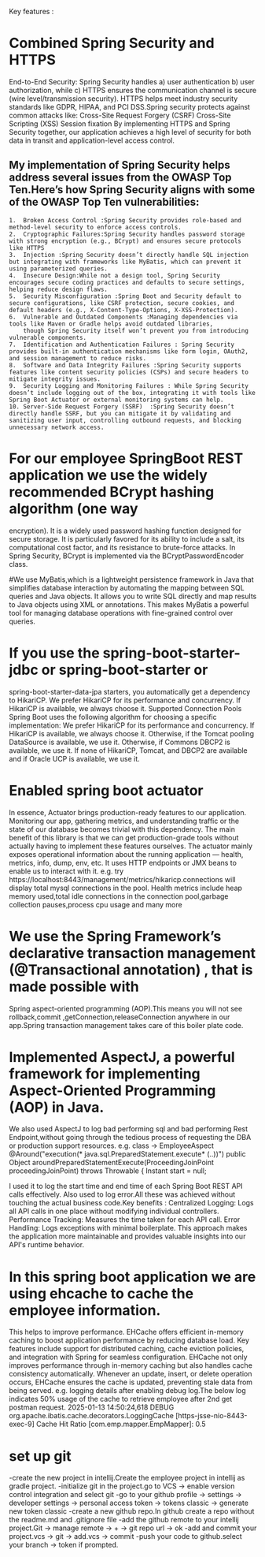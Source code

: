 Key features :

# Combined Spring Security  and HTTPS
End-to-End Security: Spring Security handles a) user authentication b) user authorization, while c) HTTPS ensures the communication
channel is secure (wire level/transmission security).
HTTPS helps meet industry security standards like GDPR, HIPAA, and PCI DSS.Spring security protects against common
attacks like:
Cross-Site Request Forgery (CSRF)
Cross-Site Scripting (XSS)
Session fixation
By implementing HTTPS and Spring Security together, our application achieves a high level of security for both data in
transit and application-level access control.

## My implementation of Spring Security helps address several issues from the OWASP Top Ten.Here’s how Spring Security aligns with some of the OWASP Top Ten vulnerabilities:
	1.	Broken Access Control :Spring Security provides role-based and method-level security to enforce access controls. 
	2.	Cryptographic Failures:Spring Security handles password storage with strong encryption (e.g., BCrypt) and ensures secure protocols like HTTPS 
	3.	Injection :Spring Security doesn’t directly handle SQL injection but integrating with frameworks like MyBatis, which can prevent it using parameterized queries.
	4.	Insecure Design:While not a design tool, Spring Security encourages secure coding practices and defaults to secure settings, helping reduce design flaws.
	5.	Security Misconfiguration :Spring Boot and Security default to secure configurations, like CSRF protection, secure cookies, and default headers (e.g., X-Content-Type-Options, X-XSS-Protection).
	6.	Vulnerable and Outdated Components :Managing dependencies via tools like Maven or Gradle helps avoid outdated libraries, 
        though Spring Security itself won’t prevent you from introducing vulnerable components.
	7.	Identification and Authentication Failures : Spring Security provides built-in authentication mechanisms like form login, OAuth2, and session management to reduce risks.
	8.	Software and Data Integrity Failures :Spring Security supports features like content security policies (CSPs) and secure headers to mitigate integrity issues.
	9.	Security Logging and Monitoring Failures : While Spring Security doesn’t include logging out of the box, integrating it with tools like Spring Boot Actuator or external monitoring systems can help.
	10.	Server-Side Request Forgery (SSRF)  :Spring Security doesn’t directly handle SSRF, but you can mitigate it by validating and sanitizing user input, controlling outbound requests, and blocking unnecessary network access.



# For our employee SpringBoot REST application we use the widely recommended BCrypt hashing algorithm (one way
encryption).
It is a widely used password hashing function designed for secure storage.
It is particularly favored for its ability to include a salt, its computational cost factor, and its resistance to
brute-force attacks. In Spring Security, BCrypt is implemented via the BCryptPasswordEncoder class.

#We use MyBatis,which is a lightweight persistence framework in Java that simplifies database interaction by automating
the mapping
between SQL queries and Java objects. It allows you to write SQL directly and map results to Java objects using XML or
annotations. This makes MyBatis a powerful tool for managing database operations with fine-grained control over queries.

# If you use the spring-boot-starter-jdbc or spring-boot-starter or 
spring-boot-starter-data-jpa starters, you automatically get a dependency to HikariCP.
We prefer HikariCP for its performance and concurrency. If HikariCP is available, we always choose it.
Supported Connection Pools
Spring Boot uses the following algorithm for choosing a specific implementation:
We prefer HikariCP for its performance and concurrency. If HikariCP is available, we always choose it.
Otherwise, if the Tomcat pooling DataSource is available, we use it.
Otherwise, if Commons DBCP2 is available, we use it.
If none of HikariCP, Tomcat, and DBCP2 are available and if Oracle UCP is available, we use it.

# Enabled spring boot actuator
In essence, Actuator brings production-ready features to our application.
Monitoring our app, gathering metrics, and understanding traffic or the state of our database becomes trivial with this dependency.
The main benefit of this library is that we can get production-grade tools without actually having to implement these features ourselves.
The actuator mainly exposes operational information about the running application — health, metrics, info, dump, env, etc. It uses HTTP endpoints or JMX beans to enable us to interact with it.
e.g. try https://localhost:8443/management/metrics/hikaricp.connections will display total mysql connections in the pool.
Health metrics include heap memory used,total idle connections in the connection pool,garbage  collection pauses,process cpu usage and many more


# We use the Spring Framework’s declarative transaction management (@Transactional annotation) , that is  made possible with 
Spring aspect-oriented programming (AOP).This means you will not see rollback,commit ,getConnection,releaseConnection anywhere in our app.Spring
transaction management takes care of this boiler plate code.

# Implemented AspectJ, a powerful framework for implementing Aspect-Oriented Programming (AOP) in Java.
We also used AspectJ to log bad performing sql and bad performing Rest Endpoint,without going through the tedious process of requesting the DBA or
production support resources.
e.g.   class -> EmployeeAspect
@Around("execution(* java.sql.PreparedStatement.execute* (..))")
public Object aroundPreparedStatementExecute(ProceedingJoinPoint proceedingJoinPoint) throws Throwable {
Instant start = null;



I used it to log the start time and end time of each Spring Boot REST API calls effectively. Also used to log error.All
these was achieved without
touching the actual business code.Key benefits :
Centralized Logging: Logs all API calls in one place without modifying individual controllers.
Performance Tracking: Measures the time taken for each API call.
Error Handling: Logs exceptions with minimal boilerplate.
This approach makes the application more maintainable and provides valuable insights into our API's runtime behavior.


# In this spring boot application we are using ehcache to cache the employee information.
This helps to improve performance.
EHCache offers efficient in-memory caching to boost application performance by reducing database load. Key features
include support for distributed caching, cache eviction policies, and integration with Spring for seamless
configuration.
EHCache not only improves performance through in-memory caching but also handles cache consistency automatically.
Whenever an update, insert, or delete operation occurs, EHCache ensures the cache is updated, preventing stale data from
being served.
e.g. logging details after enabling debug log.The below log indicates 50% usage of the cache to retrieve employee after
2nd get postman request.
2025-01-13 14:50:24,618 DEBUG org.apache.ibatis.cache.decorators.LoggingCache [https-jsse-nio-8443-exec-9] Cache Hit
Ratio [com.emp.mapper.EmpMapper]: 0.5

# set up git
-create the new project in intellij.Create the employee project in intellij as gradle project.
-initialize git in the project.go to VCS -> enable version control integration and select git
-go to your github profile -> settings -> developer settings -> personal access token -> tokens classic -> generate new
token classic
-create a new github repo.In github create a repo without the readme.md and .gitignore file
-add the github remote to your intellij project.Git -> manage remote -> + -> git repo url -> ok
-add and commit your project.vcs -> git -> add.vcs -> commit
-push your code to github.select your branch -> token if prompted.
